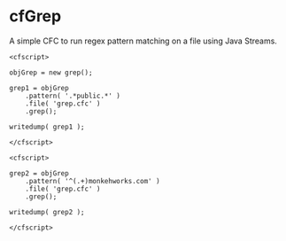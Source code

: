 # cfGrep

A simple CFC to run regex pattern matching on a file using Java Streams.


```
<cfscript>

objGrep = new grep();

grep1 = objGrep
    .pattern( '.*public.*' )
    .file( 'grep.cfc' )
    .grep();

writedump( grep1 );

</cfscript>
```


```
<cfscript>

grep2 = objGrep
    .pattern( '^(.+)monkehworks.com' )
    .file( 'grep.cfc' )
    .grep();

writedump( grep2 );

</cfscript>
```